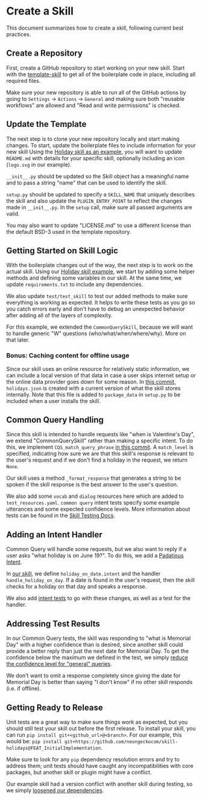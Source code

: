 # Create a Skill
This document summarizes how to create a skill, following current best practices.

## Create a Repository
First, create a GitHub repository to start working on your new skill. Start with
the [template-skill](https://github.com/NeonGeckoCom/template-skill) to get all
of the boilerplate code in place, including all required files.

Make sure your new repository is able to run all of the GitHub actions by going
to `Settings` -> `Actions` -> `General` and making sure both 
"reusable workflows" are allowed and "Read and write permissions" is checked.

## Update the Template
The next step is to clone your new repository locally and start making changes.
To start, update the boilerplate files to include information for your new skill
Using the [Holiday skill as an example](https://github.com/NeonGeckoCom/skill-holidays/pull/1/commits/efd662d538b84f4278e124e57b5255578739ee8d),
you will want to update `README.md` with details for your specific skill, optionally
including an icon (`logo.svg` in our example).

`__init__.py` should be updated so the Skill object has a meaningful name and
to pass a string "name" that can be used to identify the skill.

`setup.py` should be updated to specify a `SKILL_NAME` that uniquely describes
the skill and also update the `PLUGIN_ENTRY_POINT` to reflect the changes made 
in `__init__.py`. In the `setup` call, make sure all passed arguments are valid.

You may also want to update "LICENSE.md" to use a different license than the
default BSD-3 used in the template repository.

## Getting Started on Skill Logic
With the boilerplate changes out of the way, the next step is to work on the
actual skill. Using our [Holiday skill example](https://github.com/NeonGeckoCom/skill-holidays/pull/1/commits/9fcb26769347e8bd6c37f20f66230f5eb445a9e6),
we start by adding some helper methods and defining some variables in our skill.
At the same time, we update `requirements.txt` to include any dependencies.

We also update `test/test_skill` to test our added methods to make sure everything
is working as expected. It helps to write these tests as you go so you catch errors
early and don't have to debug an unexpected behavior after adding all of the layers
of complexity.

For this example, we extended the `CommonQuerySkill`, because we will want to handle
generic "W" questions (who/what/when/where/why). More on that later.

### Bonus: Caching content for offline usage
Since our skill uses an online resource for relatively static information, we can
include a local version of that data in case a user skips internet setup or the
online data provider goes down for some reason. In [this commit](https://github.com/NeonGeckoCom/skill-holidays/pull/1/commits/cc8750f86d98c70bb6edd711cb58557de6a60758),
`holidays.json` is created with a current version of what the skill stores
internally. Note that this file is added to `package_data` in `setup.py` to be
included when a user installs the skill.

## Common Query Handling
Since this skill is intended to handle requests like "when is Valentine's Day",
we extend "CommonQuerySkill" rather than making a specific intent. To do this,
we implement `CQS_match_query_phrase` [in this commit](https://github.com/NeonGeckoCom/skill-holidays/pull/1/commits/ca8ec99a4a8594416237b694b4a373607078f5dd0).
A `match_level` is specified, indicating how sure we are that this skill's response
is relevant to the user's request and if we don't find a holiday in the request,
we return `None`.

Our skill uses a method `_format_response` that generates a
string to be spoken if the skill response is the best answer to the user's question.

We also add some `vocab` and `dialog` resources here which are added to `test_resources.yaml`.
`common query` intent tests specify some example utterances and some expected
confidence levels.
More information about tests can be found in the [Skill Testing Docs](https://neongeckocom.github.io/neon-docs/skill_development/skill_testing/).

## Adding an Intent Handler
Common Query will handle some requests, but we also want to reply if a user asks
"what holiday is on June 19?". To do this, we add a 
[Padatious Intent](https://neongeckocom.github.io/neon-docs/skill_development/padatious_intents/).

In [our skill](https://github.com/NeonGeckoCom/skill-holidays/pull/1/commits/0f774aee802dcb593db0fb56886c2099dfedc4dd),
we define `holiday_on_date.intent` and the handler `handle_holiday_on_day`. If
a date is found in the user's request, then the skill checks for a holiday on that
day and speaks a response.

We also add [intent tests](https://neongeckocom.github.io/neon-docs/skill_development/skill_testing/) to go with these changes, as well as a test for the
handler.

## Addressing Test Results
In our Common Query tests, the skill was responding to "what is Memorial Day" with
a higher confidence than is desired, since another skill could provide a better
reply than just the next date for Memorial Day. To get the confidence below the
maximum we defined in the test, we simply [reduce the confidence level for
"general" queries](https://github.com/NeonGeckoCom/skill-holidays/pull/1/commits/46c8d1d35578b9756758934fa7437f73767332a2).

We don't want to omit a response completely since giving the date for Memorial
Day is better than saying "I don't know" if no other skill responds (i.e. if
offline).

## Getting Ready to Release
Unit tests are a great way to make sure things work as expected, but you should
still test your skill out before the first release. To install your skill, you
can run `pip install git+<github_url>@<branch>`. For our example, this would be:
`pip install git+https://github.com/neongeckocom/skill-holidays@FEAT_InitialImplementation`.

Make sure to look for any `pip` dependency resolution errors and try to address
them; unit tests should have caught any incompatibilities with core packages,
but another skill or plugin might have a conflict.

Our example skill had a version conflict with another skill during testing, so
we simply [loosened our dependencies](https://github.com/NeonGeckoCom/skill-holidays/pull/1/commits/02d372dda27928ca47c76eca8fba4f54ab1f6338).


